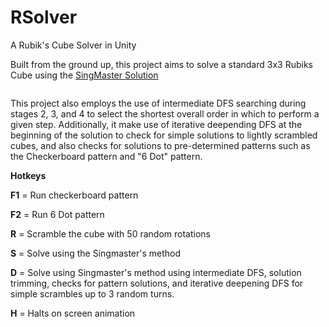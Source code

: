 # RSolver
A Rubik's Cube Solver in Unity

Built from the ground up, this project aims to solve a standard 3x3 Rubiks Cube using the [SingMaster Solution](http://www.linkedresources.com/teach/rubik/solution.php)

<p align="center"><img title="" src="https://github.com/stuartsoft/RSolver/raw/master/sample.gif"/></p>

This project also employs the use of intermediate DFS searching during stages 2, 3, and 4 to select the shortest overall order in which to perform a given step.
Additionally, it make use of iterative deepending DFS at the beginning of the solution to check for simple solutions to lightly scrambled cubes, and also checks for solutions to pre-determined patterns such as the Checkerboard pattern and "6 Dot" pattern.

**Hotkeys**

**F1** = Run checkerboard pattern

**F2** = Run 6 Dot pattern

**R** = Scramble the cube with 50 random rotations

**S** = Solve using the Singmaster's method

**D** = Solve using Singmaster's method using intermediate DFS, solution trimming, checks for pattern solutions, and iterative deepening DFS for simple scrambles up to 3 random turns.

**H** = Halts on screen animation
